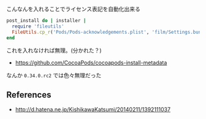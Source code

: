 こんなんを入れることでライセンス表記を自動化出来る

```rb
post_install do | installer |
  require 'fileutils'
  FileUtils.cp_r('Pods/Pods-acknowledgements.plist', 'film/Settings.bundle/Acknowledgements.plist', :remove_destination => true)
end
```

これを入れなければ無理。(分かれた？)

- https://github.com/CocoaPods/cocoapods-install-metadata

なんか `0.34.0.rc2` では色々無理だった

References
---

- http://d.hatena.ne.jp/KishikawaKatsumi/20140211/1392111037
